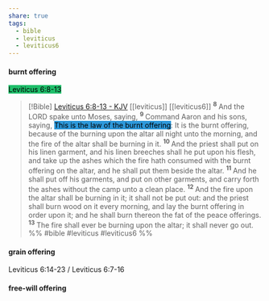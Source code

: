 ```yaml
---
share: true
tags:
  - bible
  - leviticus
  - leviticus6
---
```






#### burnt offering


<mark style='background:#20bf6b'>Leviticus 6:8-13</mark>

> [!Bible] [Leviticus 6:8-13 - KJV](https://bible-api.com/lev+6:8-13?translation=kjv) [[leviticus]] [[leviticus6]]
>  <sup> **8** </sup>And the LORD spake unto Moses, saying, <sup> **9** </sup>Command Aaron and his sons, saying, <mark style='background:#2d98da'> This is the law of the burnt offering</mark>: It is the burnt offering, because of the burning upon the altar all night unto the morning, and the fire of the altar shall be burning in it. <sup> **10** </sup>And the priest shall put on his linen garment, and his linen breeches shall he put upon his flesh, and take up the ashes which the fire hath consumed with the burnt offering on the altar, and he shall put them beside the altar. <sup> **11** </sup>And he shall put off his garments, and put on other garments, and carry forth the ashes without the camp unto a clean place. <sup> **12** </sup>And the fire upon the altar shall be burning in it; it shall not be put out: and the priest shall burn wood on it every morning, and lay the burnt offering in order upon it; and he shall burn thereon the fat of the peace offerings. <sup> **13** </sup>The fire shall ever be burning upon the altar; it shall never go out.
 %% #bible #leviticus #leviticus6 %%

#### grain offering

Leviticus 6:14-23 / Leviticus 6:7-16

#### free-will offering